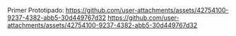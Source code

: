 Primer Prototipado:
https://github.com/user-attachments/assets/42754100-9237-4382-abb5-30d449767d32
https://github.com/user-attachments/assets/42754100-9237-4382-abb5-30d449767d32
